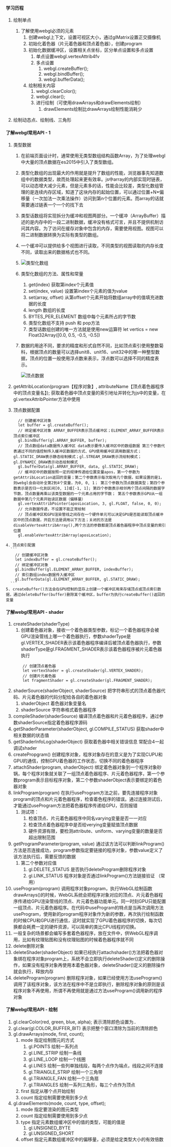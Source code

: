 #### 学习历程
1. 绘制单点
   1. 了解使用webgl必须的元素
      1. 创建webgl上下文，设置可视区大小，通过glMatrix设置正交摄像机
      2. 初始化着色器（片元着色器和顶点着色器），创建program
      3. 初始化数据缓冲区，设置相关点坐标，区分单点设置和多点设置
         1. 单点设置webgl.vertexAttrib4fv
         2. 多点设置
            1. webgl.createBuffer();
            2. webgl.bindBuffer();
            3. webgl.bufferData();
      4. 绘制相关内容
         1. webgl.clearColor();
         2. webgl.clear();
         3. 进行绘制（可使用drawArrays和drawElements绘制）
            1. drawElements绘制比drawArrays绘制性能消耗少
   
2. 绘制动态点、绘制线、三角形

#### 了解webgl常用API - 1
   1. 类型数据
      1. 在前端页面设计时，通常使用无类型数组结构函数Array，为了处理webgl中大量的顶点数据在es2015中引入了类型数组。
      
      2. 类型化数组的出现最大的作用就是提升了数组的性能，浏览器事先知道数组中的数据类型，故而处理起来更有效率。js中array的内部实现时链表，可以动态增大减少元素，但是元素多的话，性能会比较差，类型化数组管理的是连续内存区域，知道了这块内存的起始位置，可以通过位置+N*偏移量（一次加法一次乘法操作）访问到第n个位置的元素。而array的话就需要通过链表一个一个的找下去
      
      3. 类型话数组将实现拆分为缓冲和视图两部分。一个缓冲（ArrayBuffer）描述的是内存中的一段二进制数据，缓冲没有格式可言，并且不提供机制访问其内容。为了访问在缓存对象中包含的内存，需要使用视图。视图可以将二进制数据转换为实际有类型的数组。
      
      4. 一个缓冲可以提供给多个视图进行读取，不同类型的视图读取的内存长度不同，读取出来的数据格式也不同。
      
      5. ![类型化数组](/Users/wangyue/Desktop/echo/webgl/资料/类型化数组.png)
      
      6. 类型化数组的方法、属性和常量
         1. get(index) 获取第index个元素值
         2. set(index, value) 设置第index个元素的值为value
         3. set(array, offset) 从第offset个元素开始将数组array中的值填充进数据的长度
         4. length 数组的长度
         5. BYTES_PER_ELEMENT 数组中每个元素所占的字节数
         6. 类型化数组不支持 push 和 pop方法
         7. 类型话数组创建的唯一方法就是使用new运算符 let vertics = new Float32Array([0.0, 0.5, -0.5, -0.5])
         
      7. 数据的用途不同，要求的精度和形式自然不同，比如顶点索引使用整数菊科，根据顶点的数量可以选择unit8、unit16、unit32中的哪一种整型数据，顶点的位置一般使用浮点数来表示，浮点数可以选择不同的精度表示。
      
         ![顶点数据](/Users/wangyue/Desktop/echo/webgl/资料/顶点数据.png)
      
   2. getAttribLocation(program【程序对象】, attributeName【顶点着色器程序中的顶点变量名】); 获取着色器中顶点变量的索引地址并转化为js中的变量，在gl.vertexAttribPointer方法中使用
   
   3. 顶点数据配置
      ```
        // 创建缓冲区对象
        let buffer = gl.createBuffer();
        // 绑定缓冲区对象 ARRAY_BUFFER表示顶点缓冲区；ELEMENT_ARRAY_BUFFER表示顶点索引缓冲区
        gl.bindBuffer(gl.ARRAY_BUFFER, buffer);
        // 顶点数组data数据传入缓冲区 data表示要传入缓冲区中的数组数据 第三个参数代表通过不同的值控制传入缓冲区数据的方式、GPU使用缓冲区调用数据方式；gl.STATIC_DRAW表示静态绘制模式；gl.STREAM_DRAW表示流绘制模式；gl.DYNAMIC_DRAW表示动态绘制模式
        gl.bufferData(gl.ARRAY_BUFFER, data, gl.STATIC_DRAW);
        // 缓冲区中的数据按照一定的规律传递给位置变量apos，第一个参数为getAttribLocation返回的变量；第二个参数表示每次取用几个数据，如果设置的是1，则webgl会自动补全第2到4个变量，为0, 0, 1； 第三个参数为顶点数据类型；第四个参数表示是否归一化到区间[0, 1]或[-1, 1]; 第四个参数表示相邻两个顶点间隔的数据字节数，顶点数量再乘以该类型数据的一个元素占用的字节数； 第五个参数表示GPU从一组数据中第几个元素开始读区数据（偏移量）
        gl.vertexAttribPointer(aposLocation, 3, gl.FLOAT, false, 0, 0);
        // 允许数据传递，不设置不能正常绘制
        // 顶点缓冲区和GPU渲染管线之间存在一个硬件单元可以决定GPU是否能读取顶点缓冲区中的顶点数据，开启方法是调用以下方法；关闭的方法是disableVertexAttribArray(),两个方法的参数都是顶点着色器程序中顶点变量的索引位置
        gl.enableVertexAttribArray(aposLocation);
      ```
    4. 顶点索引配置
      ```
        // 创建缓冲区对象
        let indexBuffer = gl.createBuffer();
        // 绑定缓冲区对象
        gl.bindBuffer(gl.ELEMENT_ARRAY_BUFFER, indexBuffer);
        // 索引数组index数据传入缓冲区
        gl.bufferData(gl.ELEMENT_ARRAY_BUFFER, gl.STATIC_DRAW);
      ```
    5. createBuffer()方法会在GPU控制的显存上创建一个缓冲区用来存储顶点或顶点索引数据，通过deleteBuffer(buffer)删除某个缓冲区，buffer为执行createBuffer()返回的变量

#### 了解webgl常用API - shader
1. createShader(shaderType)
   1. 创建着色器对象，接收一个着色器类型参数，标记一个着色器程序会被GPU渲染管线上哪一个着色器执行，参数shaderType是gl.VERTEX_SHADER表示该着色器程序编译后被顶点着色器执行，参数shaderType是gl.FRAGMENT_SHADER表示该着色器程序被片元着色器执行
    ```
        // 创建顶点着色器
        let vertexShader = gl.createShader(gl.VERTEX_SHADER);
        // 创建片元着色器
        let fragmentShader = gl.createShader(gl.FRAGMENT_SHADER);
    ```
2. shaderSource(shaderObject, shaderSource) 把字符串形式的顶点着色器代码、片元着色器的代码分配给各自的着色器对象
    1. shaderObject 着色器对象变量名
    2. shaderSource 字符串格式着色器程序
3. compileShader(shaderSource) 编译顶点着色器和片元着色器程序，通过参数shaderSource指定着色器程序源码
4. getShaderParameter(shaderObject, gl.COMPILE_STATUS) 获取shader中相关数据的状态值
5. getShaderInfoLog(shaderObject) 获取着色器中相关错误信息 常配合4一起调试shader
6. createPropgram() 创建程序对象，程序对象存在的意义是为了实现CUPU和GPU的通信，控制GPU着色器的工作状态，切换不同的着色器程序
7. attachShader(program, shaderObject) 绑定着色器对象到一个程序对象砂锅，每个程序对象就关联了一组顶点着色器程序、片元着色器程序，第一个参数program表示目标程序对象，第二个参数shaderObject表示要绑定的着色器对象
8. linkProgram(program)  在执行useProgram方法之前，要先连接程序对象program的顶点和片元着色器程序，检查着色程序的错误。通过连接测试后，才能通过useProgram方法把着色器程序传递给GPU，否则报错
   1. 测试项：
      1. 检查顶点、片元着色器程序中同名varying变量是否一一对应
      2. 检查顶点着色器程序中是否给verying变量赋值顶点数据
      3. 硬件资源有限，要检测attribute、uniform、varying变量的数量是否超出限制范围
9. getProgramParameter(program, value) 通过该方法可以判断linkProgram()方法是否连接成功，program参数指定要链接的程序对象，参数value定义了该方法执行后，需要反馈的数据
   1. 第二个参数对应值
      1. gl.DELETE_STATUS 是否执行deleteProgram删除程序对象
      2. gl.LINK_STATUS 程序对象是否通过linkProgram()方法链接验证 （常用）
10. useProgram(program) 调用程序对象program，执行WebGL绘制函数drawArrays()的时候，WebGL系统会把程序对象对应的顶点、片元着色器程序传递给GPU渲染管线的顶点、片元着色器功能单元。同一时刻GPU只能配置一组顶点、片元着色器程序。在代码中useProgram的特点是当再次调用方法useProgram，使用新的program程序对象作为新的参数，再次执行绘制函数的时候CPU和GPU进行通信，这时就实现了GPU着色器程序的切换，每次切换都会耗费一定的硬件资源，可以简单的类比CPU线程的切换。
   1. 一般复杂的场景都会编写多套着色器程序，放在文件中，供WebGL程序调用，比如有纹理贴图和没有纹理贴图的时候着色器程序就不同
11. delete删除对象
   1.  deleteShader(shaderObject) 如果已经执行attachshader()方法把着色器对象绑在程序对象program上，系统不会立即执行deleteShader()定义的删除操作，如果没有程序对象再使用本着色器对象，deleteShader()定义的删除操作就会执行，释放内存
   2.  deleteProgram(program) 删除程序对象，如果已经使用方法useProgram()调用了该程序对象，该方法在程序中不是立即执行，删除程序对象的原则是该程序对象不再使用，所谓不再使用就是通过方法useProgram()调用新的程序对象

#### 了解webgl常用API - 绘制
1. gl.clearColor(red, green, blue, alpha); 表示清除颜色设置为..
2. gl.clear(gl.COLOR_BUFFER_BIT) 表示把整个窗口清除为当前的清除颜色
3. gl.drawArrays(mode, first, count);
   1. mode 指定绘制图元的方式
      1. gl.POINTS 绘制一系列点
      2. gl.LINE_STRIP 绘制一条线
      3. gl.LINE_LOOP 绘制一个线圈
      4. gl.LINES 绘制一些列单独线段，每两个点作为端点，线段之间不连接
      5. gl.TRIANGLE_STRIP 绘制一个三角带
      6. gl.TRIANGLE_FAN 绘制一个三角扇
      7. gl.TRIANGLES 绘制一系列三角形，每三个点作为顶点
   2. first 指定从哪个点开始绘制
   3. count 指定绘制需要使用到多少点
4. gl.drawElements(mode, count, type, offset);
   1. mode 指定要渲染的图元类型
   2. count 指定绘制需要使用到多少点
   3. type 指定元素数组缓冲区中的值的类型，可能的值是
      1. gl.UNSIGNED_BYTE
      2. gl.UNSIGNED_SHORT
   4. offset 指定元素数组缓冲区中的偏移量，必须是给定类型大小的有效倍数